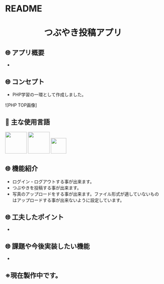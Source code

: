 # README
<h1 align="center">つぶやき投稿アプリ</h1>

## :globe_with_meridians: アプリ概要
- 

## :globe_with_meridians: コンセプト
- PHP学習の一環として作成しました。

 <a>![PHP TOP画像]</a>

## :paperclip: 主な使用言語
<a><img src="https://user-images.githubusercontent.com/67769876/99362437-d70dbe00-28f6-11eb-9d94-bacb3c0fffd7.png" width="70px;" /></a> <!-- PHPのロゴ -->
<a><img src="https://user-images.githubusercontent.com/67769876/99362766-3b308200-28f7-11eb-9573-00e5b481cccc.png" width="70px;" /></a> <!-- HTMLのロゴ -->
<a><img src="https://user-images.githubusercontent.com/67769876/99362884-64511280-28f7-11eb-8ce0-9fcc1317c33e.png" width="50px;" /></a> <!-- CSSのロゴ -->

## :globe_with_meridians: 機能紹介
- ログイン・ログアウトする事が出来ます。
- つぶやきを投稿する事が出来ます。
- 写真のアップロードをする事が出来ます。ファイル形式が適していないものはアップロードする事が出来ないように設定しています。


## :globe_with_meridians: 工夫したポイント
- 

## :globe_with_meridians: 課題や今後実装したい機能
- 

## ※現在製作中です。